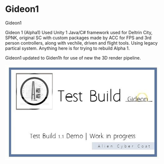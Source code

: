 # Gideon1
Gideon1 

Gideon 1 (Alpha1) Used Unity 1 Java/C# framework used for Deltrin City, SPNK, original SC with custom packages made by ACC for FPS and 3rd person controllers, along with vechile, driven and flight tools. Using legacy partical system. Anything here is for trying to rebuild Alpha 1.

Gideon1 updated to Giden1h for use of new the 3D render pipeline.

![alt text](https://github.com/AlienCyberCoat/Gideon1/blob/55751cf34a6f189f737e91dd35e5919bb40e893d/gideon1.jpg)
